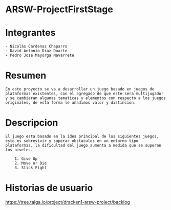 # ARSW-ProjectFirstStage

# Integrantes
  ```
  - Nicolás Cárdenas Chaparro
  - David Antonio Diaz Duarte
  - Pedro Jose Mayorga Navarrete
  ```
# Resumen
```
En este proyecto se va a desarrollar un juego basado en juegos de plataformas existentes, con el agregado de que este sera multijugador y se cambiaran algunas tematicas y elementos con respecto a los juegos originales, de esta forma le añadimos valor y distincion.
```
# Descripcion
```
El juego esta basado en la idea principal de los siguientes juegos, esto es sobrevivir y superar obstaculos en un entorno tipo plataformas, la dificultad del juego aumenta a medida que se superan los niveles.
  
    1. Give Up
    2. Move or Die
    3. Stick Fight    
```
# Historias de usuario

https://tree.taiga.io/project/dracken1-arsw-project/backlog
